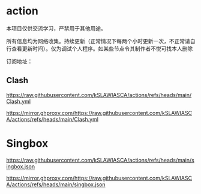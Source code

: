# action
本项目仅供交流学习，严禁用于其他用途。

所有信息均为网络收集。持续更新（正常情况下每两个小时更新一次，不正常请自行查看更新时间）。仅为调试个人程序。如某些节点令其制作者不悦可找本人删除

订阅地址：
## Clash
https://raw.githubusercontent.com/kSLAWIASCA/actions/refs/heads/main/Clash.yml

https://mirror.ghproxy.com/https://raw.githubusercontent.com/kSLAWIASCA/actions/refs/heads/main/Clash.yml

# Singbox
https://raw.githubusercontent.com/kSLAWIASCA/actions/refs/heads/main/singbox.json

https://mirror.ghproxy.com/https://raw.githubusercontent.com/kSLAWIASCA/actions/refs/heads/main/singbox.json
